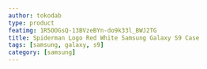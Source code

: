 ```yaml
---
author: tokodab
type: product
featimg: 1R5OOGsQ-13BVzeBYn-do9k33l_BWJ2TG
title: Spiderman Logo Red White Samsung Galaxy S9 Case
tags: [samsung, galaxy, s9]
category: [samsung]
---
```

